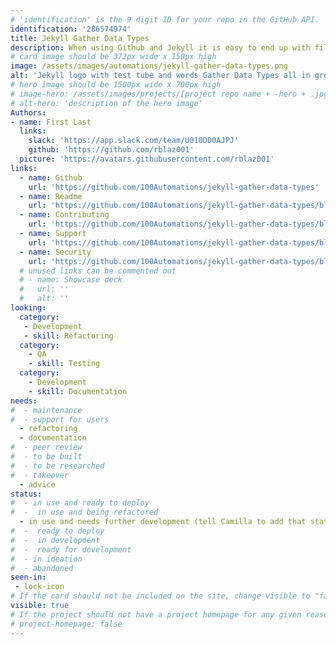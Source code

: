 ```yaml
---
# 'identification' is the 9 digit ID for your repo in the GitHub API.
identification: '286574974'
title: Jekyll Gather Data Types
description: When using Github and Jekyll it is easy to end up with files that are missing data types, with no built in way to enforce uniformity. The Jekyll-Gather-Data-Types automation creates reports that identify what data types are being used across all files in a collection and what might be missing from individual files in order to target code for remediation. Future functionality could include providing the option of using GitHub actions to prevent incomplete files from being committed (PRs).
# card image should be 372px wide x 150px high
image: /assets/images/automations/jekyll-gather-data-types.png
alt: 'Jekyll logo with test tube and words Gather Data Types all in green'
# hero image should be 1500px wide x 700px high
# image-hero: /assets/images/projects/[project repo name + -hero + .jpg or .png]
# alt-hero: 'description of the hero image'
Authors:
- name: First Last
  links:
    slack: 'https://app.slack.com/team/U018DD0AJPJ'
    github: 'https://github.com/rblaz001'
  picture: 'https://avatars.githubusercontent.com/rblaz001'
links: 
  - name: Github
    url: 'https://github.com/100Automations/jekyll-gather-data-types'
  - name: Readme
    url: 'https://github.com/100Automations/jekyll-gather-data-types/blob/master/README.md'
  - name: Contributing
    url: 'https://github.com/100Automations/jekyll-gather-data-types/blob/master/contributing.md'
  - name: Support
    url: 'https://github.com/100Automations/jekyll-gather-data-types/blob/master/SUPPORT.md'
  - name: Security
    url: 'https://github.com/100Automations/jekyll-gather-data-types/blob/master/SECURITY.md'
  # unused links can be commented out
  # - name: Showcase deck
  #   url: ''
  #   alt: ''
looking:
  category: 
   - Development
   - skill: Refactoring
  category: 
    - QA
    - skill: Testing
  category: 
    - Development
    - skill: Documentation
needs: 
#  - maintenance
#  - support for users
  - refactoring
  - documentation
#  - peer review
#  - to be built
#  - to be researched
#  - takeover
  - advice
status:
#  - in use and ready to deploy
#  -  in use and being refactored
  - in use and needs further development (tell Camilla to add that status to the green here in [figma](https://www.figma.com/file/zGyhV8Z6sLohatYAnFoxQm/100Automations-Project-Board?node-id=175%3A2492))
#  -  ready to deploy
#  -  in development
#  -  ready for development
#  - in ideation
#  - abandoned
seen-in:
 - lock-icon
# If the card should not be included on the site, change visible to "false"
visible: true
# If the project should not have a project homepage for any given reason, add the following line (uncommented):
# project-homepage: false
---
```

